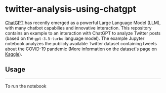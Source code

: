 # twitter-analysis-using-chatgpt

[ChatGPT](https://chat.openai.com/) has recently emerged as a powerful Large Language Model (LLM), with many chatbot capabilies and innovative interaction.
This repository contains an example to an interaction with ChatGPT to analyze Twitter posts (based on the ```gpt-3.5-turbo``` language model).
The example Jupyter notebook analyzes the publicly available Twitter dataset containing tweets about the COVID-19 pandemic (More information on the dataset's page on [Kaggle](https://www.kaggle.com/datasets/datatattle/covid-19-nlp-text-classification/)).

## Usage
------
To run the notebook
